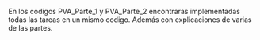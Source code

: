 En los codigos PVA_Parte_1 y PVA_Parte_2 encontraras implementadas todas las tareas en un mismo codigo. 
Además con explicaciones de varias de las partes.
